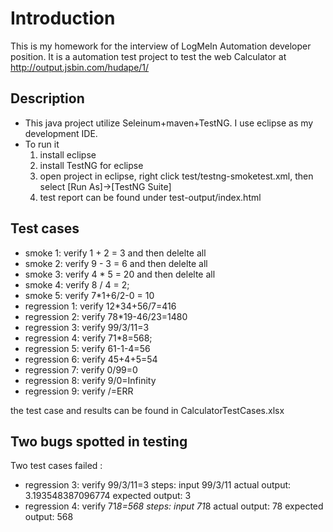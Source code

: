 

# Introduction
This is my homework for the interview of LogMeIn Automation developer position. It is a automation test project to test the web Calculator at http://output.jsbin.com/hudape/1/
	
## Description
- This java project utilize Seleinum+maven+TestNG. I use eclipse as my development IDE.
- To run it
	1. install eclipse
	2. install TestNG for eclipse
	3. open project in eclipse, right click test/testng-smoketest.xml, then select [Run As]->[TestNG Suite]
	4. test report can be found under test-output/index.html

## Test cases
- smoke 1: verify 1 + 2 = 3 and then delelte all
- smoke 2: verify 9 - 3 = 6 and then delelte all
- smoke 3: verify 4 * 5 = 20 and then delelte all
- smoke 4: verify 8 / 4 = 2;
- smoke 5: verify 7*1+6/2-0 = 10
- regression 1: verify 12*34+56/7=416
- regression 2: verify 78*19-46/23=1480
- regression 3: verify 99/3/11=3
- regression 4: verify 71*8=568;
- regression 5: verify 61-1-4=56
- regression 6: verify 45+4+5=54
- regression 7: verify 0/99=0
- regression 8: verify 9/0=Infinity
- regression 9: verify /=ERR

the test case and results can be found in CalculatorTestCases.xlsx

## Two bugs spotted in testing
Two test cases failed : 
- regression 3: verify 99/3/11=3 
	steps: input 99/3/11
	actual output: 3.193548387096774
	expected output: 3
- regression 4: verify 71*8=568
	steps: input 71*8
	actual output: 78
	expected output: 568



